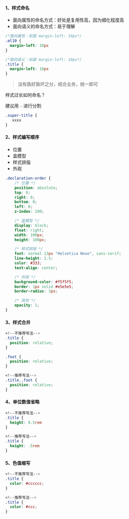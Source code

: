 #### 1、样式命名
- 面向属性的命名方式：好处是复用性高，因为细化程度高
- 面向语义的命名方式：易于理解

```css
/*面向属性：标题 margin-left: 10px*/
.ml10 {
  margin-left: 10px
}

/*面向语义：标题 margin-left: 10px*/
.title {
  margin-left: 10px
}
```
> 没有孰好孰坏之分，结合业务，统一即可

样式过长如何命名？

建议用 `-` 进行分割
```css
.super-title {
   xxxx
}
```


#### 2、样式编写顺序
- 位置
- 盒模型
- 样式排版
- 外观
```css
.declaration-order {
    /* 位置 */
    position: absolute;
    top: 0;
    right: 0;
    bottom: 0;
    left: 0;
    z-index: 100;

    /* 盒模型 */
    display: block;
    float: right;
    width: 100px;
    height: 100px;

    /* 样式排版 */
    font: normal 13px "Helvetica Neue", sans-serif;
    line-height: 1.5;
    color: #333;
    text-align: center;

    /* 外观 */
    background-color: #f5f5f5;
    border: 1px solid #e5e5e5;
    border-radius: 3px;

    /* 其他 */
    opacity: 1;
}
```

#### 3、样式合并
```css
<!--不推荐写法-->
.title {
  position: relative;
}

.foot {
  position: relative;
}

<!--推荐写法-->
.title,.foot {
  position: relative;
}
```

#### 4、单位数值省略
```css
<!--不推荐写法-->
.title {
  height: 0.5rem
}

<!--推荐写法-->
.title {
  height: .5rem
}
```

#### 5、色值缩写
```css
<!--不推荐写法-->
.title {
  color: #cccccc;
}

<!--推荐写法-->
.title {
  color: #ccc;
}
```
